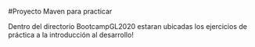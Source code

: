 #Proyecto Maven para practicar


Dentro del directorio BootcampGL2020 estaran ubicadas los ejercicios de práctica a la introducción al desarrollo!